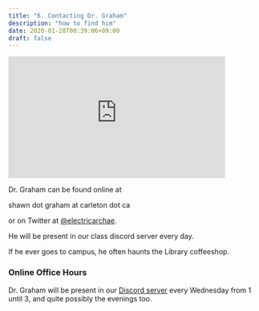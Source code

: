 ```yaml
---
title: "6. Contacting Dr. Graham"
description: "how to find him"
date: 2020-01-28T00:39:06+09:00
draft: false
---
```


<iframe id="vp11gV0t" title="Video Player" width="432" height="243" frameborder="0" src="https://s3.amazonaws.com/embed.animoto.com/play.html?w=swf/production/vp1&e=1594143433&f=1gV0txkjcFBppz5F3DRLvw&d=0&m=p&r=360p+480p+720p&volume=100&start_res=720p&i=m&asset_domain=s3-p.animoto.com&animoto_domain=animoto.com&options=" allowfullscreen></iframe>

Dr. Graham can be found online at

shawn dot graham at carleton dot ca

or on Twitter at [@electricarchae](http://twitter.com/electricarchaeo).

He will be present in our class discord server every day.

If he ever goes to campus, he often haunts the Library coffeeshop.

### Online Office Hours  

Dr. Graham will be present in our [Discord server](/week/1/discord) every Wednesday from 1 until 3, and quite possibly the evenings too.
